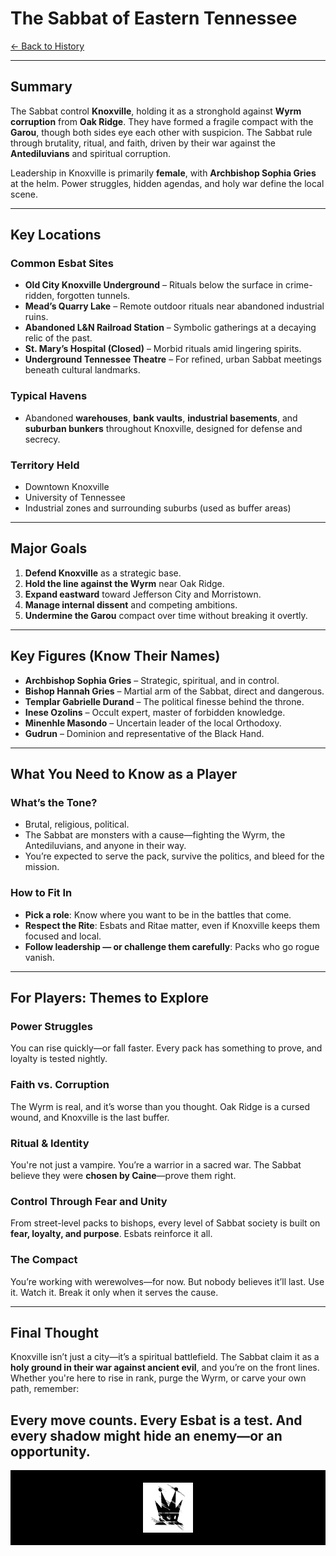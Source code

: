 # The Sabbat of Eastern Tennessee

[← Back to History](../README.md)  

-----

## Summary

The Sabbat control **Knoxville**, holding it as a stronghold against **Wyrm corruption** from **Oak Ridge**. They have formed a fragile compact with the **Garou**, though both sides eye each other with suspicion. The Sabbat rule through brutality, ritual, and faith, driven by their war against the **Antediluvians** and spiritual corruption.

Leadership in Knoxville is primarily **female**, with **Archbishop Sophia Gries** at the helm. Power struggles, hidden agendas, and holy war define the local scene.

---

## Key Locations

### **Common Esbat Sites**
- **Old City Knoxville Underground** – Rituals below the surface in crime-ridden, forgotten tunnels.
- **Mead’s Quarry Lake** – Remote outdoor rituals near abandoned industrial ruins.
- **Abandoned L&N Railroad Station** – Symbolic gatherings at a decaying relic of the past.
- **St. Mary’s Hospital (Closed)** – Morbid rituals amid lingering spirits.
- **Underground Tennessee Theatre** – For refined, urban Sabbat meetings beneath cultural landmarks.

### **Typical Havens**
- Abandoned **warehouses**, **bank vaults**, **industrial basements**, and **suburban bunkers** throughout Knoxville, designed for defense and secrecy.

### **Territory Held**
- Downtown Knoxville  
- University of Tennessee  
- Industrial zones and surrounding suburbs (used as buffer areas)

---

## Major Goals

1. **Defend Knoxville** as a strategic base.
2. **Hold the line against the Wyrm** near Oak Ridge.
3. **Expand eastward** toward Jefferson City and Morristown.
4. **Manage internal dissent** and competing ambitions.
5. **Undermine the Garou** compact over time without breaking it overtly.

---

## Key Figures (Know Their Names)

- **Archbishop Sophia Gries** – Strategic, spiritual, and in control.
- **Bishop Hannah Gries** – Martial arm of the Sabbat, direct and dangerous.
- **Templar Gabrielle Durand** – The political finesse behind the throne.
- **Inese Ozolins** – Occult expert, master of forbidden knowledge.
- **Minenhle Masondo** – Uncertain leader of the local Orthodoxy.
- **Gudrun** – Dominion and representative of the Black Hand.

---

## What You Need to Know as a Player

### What’s the Tone?
- Brutal, religious, political.
- The Sabbat are monsters with a cause—fighting the Wyrm, the Antediluvians, and anyone in their way.
- You’re expected to serve the pack, survive the politics, and bleed for the mission.

### How to Fit In
- **Pick a role**: Know where you want to be in the battles that come.
- **Respect the Rite**: Esbats and Ritae matter, even if Knoxville keeps them focused and local.
- **Follow leadership — or challenge them carefully**: Packs who go rogue vanish.

---

## For Players: Themes to Explore

### **Power Struggles**
You can rise quickly—or fall faster. Every pack has something to prove, and loyalty is tested nightly.

### **Faith vs. Corruption**
The Wyrm is real, and it’s worse than you thought. Oak Ridge is a cursed wound, and Knoxville is the last buffer.

### **Ritual & Identity**
You're not just a vampire. You’re a warrior in a sacred war. The Sabbat believe they were **chosen by Caine**—prove them right.

### **Control Through Fear and Unity**
From street-level packs to bishops, every level of Sabbat society is built on **fear, loyalty, and purpose**. Esbats reinforce it all.

### **The Compact**
You’re working with werewolves—for now. But nobody believes it’ll last. Use it. Watch it. Break it only when it serves the cause.

---

## Final Thought

Knoxville isn’t just a city—it’s a spiritual battlefield. The Sabbat claim it as a **holy ground in their war against ancient evil**, and you’re on the front lines. Whether you're here to rise in rank, purge the Wyrm, or carve your own path, remember:

**Every move counts. Every Esbat is a test. And every shadow might hide an enemy—or an opportunity.**
-----
<p align="center" style="background-color: #000; padding: 20px;">
  <img src="https://raw.githubusercontent.com/mckn-larp/.github/main/profile/05-queen-glow.png" alt="Knoxville Crown Footer" width="80" style="margin: 0 20px; vertical-align: middle;" />
</p>
